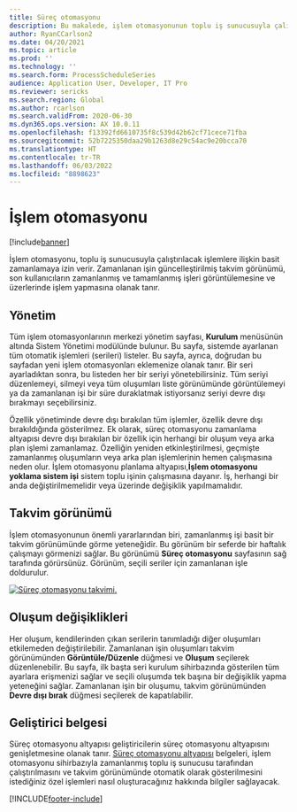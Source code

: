 ```yaml
---
title: Süreç otomasyonu
description: Bu makalede, işlem otomasyonunun toplu iş sunucusuyla çalıştırılacak işlemlere ilişkin basit zamanlamaya nasıl olanak tanıdığı açıklanmaktadır.
author: RyanCCarlson2
ms.date: 04/20/2021
ms.topic: article
ms.prod: ''
ms.technology: ''
ms.search.form: ProcessScheduleSeries
audience: Application User, Developer, IT Pro
ms.reviewer: sericks
ms.search.region: Global
ms.author: rcarlson
ms.search.validFrom: 2020-06-30
ms.dyn365.ops.version: AX 10.0.11
ms.openlocfilehash: f13392fd6610735f8c539d42b62cf71cece71fba
ms.sourcegitcommit: 52b7225350daa29b1263d8e29c54ac9e20bcca70
ms.translationtype: HT
ms.contentlocale: tr-TR
ms.lasthandoff: 06/03/2022
ms.locfileid: "8898623"
---
```

# <a name="process-automation"></a>İşlem otomasyonu

[!include[banner](../includes/banner.md)]

İşlem otomasyonu, toplu iş sunucusuyla çalıştırılacak işlemlere ilişkin basit zamanlamaya izin verir. Zamanlanan işin güncelleştirilmiş takvim görünümü, son kullanıcıların zamanlanmış ve tamamlanmış işleri görüntülemesine ve üzerlerinde işlem yapmasına olanak tanır.

## <a name="administration"></a>Yönetim

Tüm işlem otomasyonlarının merkezi yönetim sayfası, **Kurulum** menüsünün altında Sistem Yönetimi modülünde bulunur. Bu sayfa, sistemde ayarlanan tüm otomatik işlemleri (serileri) listeler. Bu sayfa, ayrıca, doğrudan bu sayfadan yeni işlem otomasyonları eklemenize olanak tanır. Bir seri ayarladıktan sonra, bu listeden her bir seriyi yönetebilirsiniz. Tüm seriyi düzenlemeyi, silmeyi veya tüm oluşumları liste görünümünde görüntülemeyi ya da zamanlanan işi bir süre duraklatmak istiyorsanız seriyi devre dışı bırakmayı seçebilirsiniz. 

Özellik yönetiminde devre dışı bırakılan tüm işlemler, özellik devre dışı bırakıldığında gösterilmez. Ek olarak, süreç otomasyonu zamanlama altyapısı devre dışı bırakılan bir özellik için herhangi bir oluşum veya arka plan işlemi zamanlamaz. Özelliğin yeniden etkinleştirilmesi, geçmişte zamanlanmış oluşumların veya arka plan işlemlerinin hemen çalışmasına neden olur. İşlem otomasyonu planlama altyapısı,**İşlem otomasyonu yoklama sistem işi** sistem toplu işinin çalışmasına dayanır. İş, herhangi bir anda değiştirilmemelidir veya üzerinde değişiklik yapılmamalıdır. 

## <a name="calendar-view"></a>Takvim görünümü

İşlem otomasyonunun önemli yararlarından biri, zamanlanmış işi basit bir takvim görünümünde görme yeteneğidir.  Bu görünüm bir seferde bir haftalık çalışmayı görmenizi sağlar. Bu görünümü **Süreç otomasyonu** sayfasının sağ tarafında görürsünüz. Görünüm, seçili seriler için zamanlanan işle doldurulur. 

[![Süreç otomasyonu takvimi.](./media/CalendarView2.png)](./media/CalendarView2.png)

## <a name="occurrence-changes"></a>Oluşum değişiklikleri

Her oluşum, kendilerinden çıkan serilerin tanımladığı diğer oluşumları etkilemeden değiştirilebilir. Zamanlanan işin oluşumları takvim görünümünden **Görüntüle/Düzenle** düğmesi ve **Oluşum** seçilerek düzenlenebilir. Bu sayfa, ilk başta seri kurulum sihirbazında gösterilen tüm ayarlara erişmenizi sağlar ve seçili oluşumda tek başına bir değişiklik yapma yeteneğini sağlar. Zamanlanan işin bir oluşumu, takvim görünümünden **Devre dışı bırak** düğmesi seçilerek de kapatılabilir.

## <a name="developer-documentation"></a>Geliştirici belgesi

Süreç otomasyonu altyapısı geliştiricilerin süreç otomasyonu altyapısını genişletmesine olanak tanır. [Süreç otomasyonu altyapısı](../process-automation/process-automation-framework.md) belgeleri, işlem otomasyonu sihirbazıyla zamanlanmış toplu iş sunucusu tarafından çalıştırılmasını ve takvim görünümünde otomatik olarak gösterilmesini istediğiniz özel işlemleri nasıl oluşturacağınız hakkında bilgiler sağlayacak.


[!INCLUDE[footer-include](../../../includes/footer-banner.md)]
